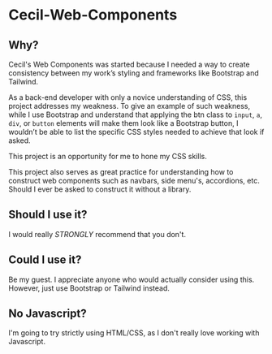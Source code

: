 # Cecil-Web-Components

## Why?

Cecil's Web Components was started because I needed a way to create consistency between my work’s styling and frameworks like Bootstrap and Tailwind.

As a back-end developer with only a novice understanding of CSS, this project addresses my weakness. To give an example of such weakness, while I use Bootstrap and understand that applying the btn class to `input`, `a`, `div`, or `button` elements will make them look like a Bootstrap button, I wouldn’t be able to list the specific CSS styles needed to achieve that look if asked.

This project is an opportunity for me to hone my CSS skills.

This project also serves as great practice for understanding how to construct web components such as navbars, side menu's, accordions, etc. Should I ever be asked to construct it without a library.

## Should I use it?

I would really _STRONGLY_ recommend that you don't. 

## Could I use it?

Be my guest. I appreciate anyone who would actually consider using this. However, just use Bootstrap or Tailwind instead.

## No Javascript?

I'm going to try strictly using HTML/CSS, as I don't really love working with Javascript.
